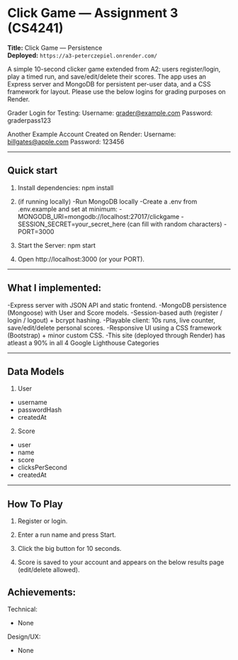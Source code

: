 # Click Game — Assignment 3 (CS4241)

**Title:** Click Game — Persistence  
**Deployed:** `https://a3-peterczepiel.onrender.com/`

A simple 10-second clicker game extended from A2: users register/login, play a timed run, and save/edit/delete their scores. The app uses an Express server and MongoDB for persistent per-user data, and a CSS framework for layout. Please use the below logins for grading purposes on Render.

Grader Login for Testing:
Username: grader@example.com
Password: graderpass123

Another Example Account Created on Render:
Username: billgates@apple.com
Password: 123456

---

## Quick start

1. Install dependencies:
npm install

2. (if running locally) 
-Run MongoDB locally
-Create a .env from .env.example and set at minimum:
-MONGODB_URI=mongodb://localhost:27017/clickgame
-SESSION_SECRET=your_secret_here  (can fill with random characters)
-PORT=3000

3. Start the Server:
npm start

4. Open http://localhost:3000 (or your PORT).

---

## What I implemented:
-Express server with JSON API and static frontend.
-MongoDB persistence (Mongoose) with User and Score models.
-Session-based auth (register / login / logout) + bcrypt hashing.
-Playable client: 10s runs, live counter, save/edit/delete personal scores.
-Responsive UI using a CSS framework (Bootstrap) + minor custom CSS.
-This site (deployed through Render) has atleast a 90% in all 4 Google Lighthouse Categories

---

## Data Models

1. User
  - username
  - passwordHash
  - createdAt

2. Score
  - user
  - name
  - score
  - clicksPerSecond
  - createdAt

---

## How To Play

1. Register or login.

2. Enter a run name and press Start.

3. Click the big button for 10 seconds.

4. Score is saved to your account and appears on the below results page (edit/delete allowed).

## Achievements:

Technical:

- None

Design/UX:

- None
